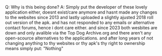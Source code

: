 Q: Why is this being done? 
A: Simply put the developer of these lovely application either, doesnt exist/care anymore and hasnt made any changes to the websites since 2013 and lastly uploaded a slightly ajusted 2018 roll out version of the apk. and has not responded to any emails or alternative contact forums, hence i dont care either. and since 2023 both wesbites are down and only avalible via the Top Dog Archive.org and there aren't any open-scource alternatives to the applications. and after long years of not changing anything to thy websites or thy apk's thy right to ownership means simply put: "Nothing"

